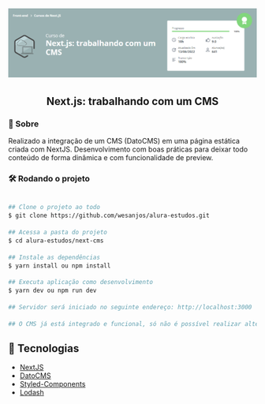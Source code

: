 <h1 align="center">
  <img alt="Alura - Next com CMS" title="Alura - Next com CMS" src="./../.github/alura-next-cms.png" />
</h1>
<h2 align="center">
  Next.js: trabalhando com um CMS
</h2>

### 📃 Sobre
Realizado a integração de um CMS (DatoCMS) em uma página estática criada com NextJS. 
Desenvolvimento com boas práticas para deixar todo conteúdo de forma dinâmica e com funcionalidade de preview.

### 🛠️ Rodando o projeto

```bash

## Clone o projeto ao todo
$ git clone https://github.com/wesanjos/alura-estudos.git

## Acessa a pasta do projeto 
$ cd alura-estudos/next-cms

## Instale as dependências
$ yarn install ou npm install

## Executa aplicação como desenvolvimento
$ yarn dev ou npm run dev

## Servidor será iniciado no seguinte endereço: http://localhost:3000

## O CMS já está integrado e funcional, só não é possível realizar alterações

```

## 📌 Tecnologias 
- [NextJS](https://nextjs.org/)
- [DatoCMS](https://www.datocms.com/)
- [Styled-Components](https://styled-components.com/)
- [Lodash](https://lodash.com/)
